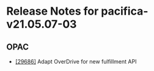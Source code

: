 
# Release Notes for pacifica-v21.05.07-03

## OPAC

- [[29686]](http://bugs.koha-community.org/bugzilla3/show_bug.cgi?id=29686) Adapt OverDrive for new fulfillment API


